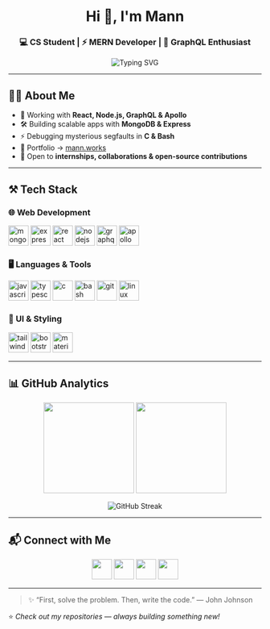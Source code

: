 <!-- Banner -->
<h1 align="center">Hi 👋, I'm Mann</h1>
<h3 align="center">💻 CS Student | ⚡ MERN Developer | 🚀 GraphQL Enthusiast</h3>

<p align="center">
  <img src="https://readme-typing-svg.demolab.com?font=Fira+Code&size=22&pause=1000&color=00F7FF&center=true&vCenter=true&width=500&lines=Full-Stack+Web+Developer;GraphQL+%26+API+Designer;Linux+%26+Bash+Explorer;Always+Learning+Something+New" alt="Typing SVG" />
</p>

---

## 👨‍💻 About Me  

- 🌱 Working with **React, Node.js, GraphQL & Apollo**  
- 🛠️ Building scalable apps with **MongoDB & Express**  
- ⚡ Debugging mysterious segfaults in **C & Bash**  
- 🔗 Portfolio → [mann.works](https://mann.works)  
- 🤝 Open to **internships, collaborations & open-source contributions**  

---

## ⚒️ Tech Stack  

### 🌐 Web Development  
<p align="left">
  <img src="https://cdn.jsdelivr.net/gh/devicons/devicon/icons/mongodb/mongodb-original.svg" alt="mongodb" width="40" height="40"/>
  <img src="https://cdn.jsdelivr.net/gh/devicons/devicon/icons/express/express-original.svg" alt="express" width="40" height="40"/>
  <img src="https://cdn.jsdelivr.net/gh/devicons/devicon/icons/react/react-original.svg" alt="react" width="40" height="40"/>
  <img src="https://cdn.jsdelivr.net/gh/devicons/devicon/icons/nodejs/nodejs-original.svg" alt="nodejs" width="40" height="40"/>
  <img src="https://cdn.jsdelivr.net/gh/devicons/devicon/icons/graphql/graphql-plain.svg" alt="graphql" width="40" height="40"/>
  <img src="https://external-content.duckduckgo.com/iu/?u=https%3A%2F%2Ftse1.mm.bing.net%2Fth%2Fid%2FOIP.8l2TyQneol2IRzBsqNJ1KAHaHa%3Fpid%3DApi&f=1&ipt=60825d31a7aa16517e9e2e1b1ac780c8bfecf2e9e0e09341e4ddfdfa103af1e7" alt="apollo" width="40" height="40"/>
</p>

### 🖥️ Languages & Tools  
<p align="left">
  <img src="https://cdn.jsdelivr.net/gh/devicons/devicon/icons/javascript/javascript-original.svg" alt="javascript" width="40" height="40"/>
  <img src="https://cdn.jsdelivr.net/gh/devicons/devicon/icons/typescript/typescript-original.svg" alt="typescript" width="40" height="40"/>
  <img src="https://cdn.jsdelivr.net/gh/devicons/devicon/icons/c/c-original.svg" alt="c" width="40" height="40"/>
  <img src="https://cdn.jsdelivr.net/gh/devicons/devicon/icons/bash/bash-original.svg" alt="bash" width="40" height="40"/>
  <img src="https://cdn.jsdelivr.net/gh/devicons/devicon/icons/git/git-original.svg" alt="git" width="40" height="40"/>
  <img src="https://cdn.jsdelivr.net/gh/devicons/devicon/icons/linux/linux-original.svg" alt="linux" width="40" height="40"/>
</p>

 
### 🎨 UI & Styling  
<p align="left">
  <!-- Tailwind (from SimpleIcons) -->
  <img src="https://cdn.simpleicons.org/tailwindcss/06B6D4" alt="tailwind" width="40" height="40"/>
  
  <!-- Bootstrap (Devicon) -->
  <img src="https://cdn.jsdelivr.net/gh/devicons/devicon/icons/bootstrap/bootstrap-original.svg" alt="bootstrap" width="40" height="40"/>
  
  <!-- Material UI (SimpleIcons) -->
  <img src="https://cdn.simpleicons.org/mui/007FFF" alt="materialui" width="40" height="40"/>
</p>


---

## 📊 GitHub Analytics  

<p align="center">
  <img height="180em" src="https://github-readme-stats.vercel.app/api?username=Mann-lohchab&show_icons=true&theme=tokyonight&hide_border=true" />
  <img height="180em" src="https://github-readme-stats.vercel.app/api/top-langs/?username=Mann-lohchab&layout=compact&theme=tokyonight&hide_border=true" />
</p>  

<p align="center">
  <img src="https://github-readme-streak-stats.herokuapp.com?user=Mann-lohchab&theme=tokyonight&hide_border=true" alt="GitHub Streak" />
</p>  

---

## 📬 Connect with Me  

<p align="center">
  <a href="mailto:10324210286@stu.srmuniversity.ac.in"><img src="https://cdn.jsdelivr.net/gh/devicons/devicon/icons/google/google-original.svg" width="40" height="40" /></a>
  <a href="https://linkedin.com/in/yourprofile"><img src="https://cdn.jsdelivr.net/gh/devicons/devicon/icons/linkedin/linkedin-original.svg" width="40" height="40" /></a>
  <a href="https://x.com/daylight216203"><img src="https://cdn.jsdelivr.net/gh/devicons/devicon/icons/twitter/twitter-original.svg" width="40" height="40" /></a>
  <a href="https://mann.works"><img src="https://cdn.jsdelivr.net/gh/devicons/devicon/icons/firefox/firefox-original.svg" width="40" height="40" /></a>
</p>

---

> ✨ “First, solve the problem. Then, write the code.” — John Johnson  

⭐ _Check out my repositories — always building something new!_  
